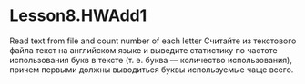 # Lesson8.HWAdd1
Read text from file and count number of each letter
Считайте  из  текстового  файла  текст  на  английском  языке  и  выведите  статистику  по  частоте 
использования  букв  в  тексте  (т.  е.  буква  —  количество  использования),  причем  первыми  должны 
выводиться буквы используемые чаще всего.
